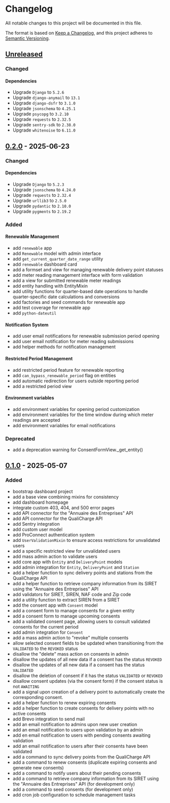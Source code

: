 # Changelog

All notable changes to this project will be documented in this file.

The format is based on [Keep a Changelog](https://keepachangelog.com/en/1.1.0/),
and this project adheres to
[Semantic Versioning](https://semver.org/spec/v2.0.0.html).

## [Unreleased]

### Changed

#### Dependencies

- Upgrade `Django` to `5.2.6`
- Upgrade `django-anymail` to `13.1`
- Upgrade `django-dsfr` to `3.1.0`
- Upgrade `jsonschema` to `4.25.1`
- Upgrade `psycopg` to `3.2.10`
- Upgrade `requests` to `2.32.5`
- Upgrade `sentry-sdk` to `2.38.0`
- Upgrade `whitenoise` to `6.11.0`

## [0.2.0] - 2025-06-23

### Changed

#### Dependencies

- Upgrade `Django` to `5.2.3`
- Upgrade `jsonschema` to `4.24.0`
- Upgrade `requests` to `2.32.4`
- Upgrade `urllib3` to `2.5.0`
- Upgrade `pydantic` to `2.10.0`
- Upgrade `pygments` to `2.19.2`

### Added

#### Renewable Management

- add `renewable` app
- add `Renewable` model with admin interface
- add `get_current_quarter_date_range` utility
- add `renewable` dashboard card
- add a formset and view for managing renewable delivery point statuses
- add meter reading management interface with form validation
- add a view for submitted renewable meter readings
- add entity handling with EntityMixin
- add utility functions for quarter-based date operations to handle quarter-specific
  date calculations and conversions
- add factories and seed commands for renewable app
- add test coverage for renewable app
- add `python-dateutil`

#### Notification System

- add user email notifications for renewable submission period opening
- add user email notification for meter reading submissions
- add helper methods for notification management

#### Restricted Period Management

- add restricted period feature for renewable reporting
- add `can_bypass_renewable_period` flag on entities
- add automatic redirection for users outside reporting period
- add a restricted period view

#### Environment variables

- add environment variables for opening period customization
- add environment variables for the time window during which meter readings are accepted
- add environment variables for email notifications

### Deprecated

- add a deprecation warning for ConsentFormView.\_get_entity()

## [0.1.0] - 2025-05-07

### Added

- bootstrap dashboard project
- add a base view combining mixins for consistency
- add dashboard homepage
- integrate custom 403, 404, and 500 error pages
- add API connector for the "Annuaire des Entreprises" API
- add API connector for the QualiCharge API
- add Sentry integration
- add custom user model
- add ProConnect authentication system
- add `UserValidationMixin` to ensure access restrictions for unvalidated users
- add a specific restricted view for unvalidated users
- add mass admin action to validate users
- add core app with `Entity` and `DeliveryPoint` models
- add admin integration for `Entity`, `DeliveryPoint` and `Station`
- add a helper function to sync delivery points and stations from the QualiCharge API
- add a helper function to retrieve company information from its SIRET using the
  "Annuaire des Entreprises" API
- add validators for SIRET, SIREN, NAF code and Zip code
- add a utility function to extract SIREN from a SIRET
- add the consent app with `Consent` model
- add a consent form to manage consents for a given entity
- add a consent form to manage upcoming consents
- add a validated consent page, allowing users to consult validated consents for the current period
- add admin integration for `Consent`
- add a mass admin action to "revoke" multiple consents
- allow selected consent fields to be updated when transitioning from the `VALIDATED`
  to the `REVOKED` status
- disallow the "delete" mass action on consents in admin
- disallow the updates of all new data if a consent has the status `REVOKED`
- disallow the updates of all new data if a consent has the status `VALIDATED`
- disallow the deletion of consent if it has the status `VALIDATED` or `REVOKED`
- disallow consent updates (via the consent form) if the consent status is not `AWAITING`
- add a signal upon creation of a delivery point to automatically create the corresponding consent.
- add a helper function to renew expiring consents
- add a helper function to create consents for delivery points with no active consents
- add Brevo integration to send mail
- add an email notification to admins upon new user creation
- add an email notification to users upon validation by an admin
- add en email notification to users with pending consents awaiting validation
- add an email notification to users after their consents have been validated
- add a command to sync delivery points from the QualiCharge API
- add a command to renew consents (duplicate expiring consents and generate new consents)
- add a command to notify users about their pending consents
- add a command to retrieve company information from its SIRET using the
  "Annuaire des Entreprises" API (for development only)
- add a command to seed consents (for development only)
- add cron job configuration to schedule management tasks

[unreleased]: https://github.com/MTES-MCT/qualicharge/compare/v0.2.0-dashboard...main
[0.2.0]: https://github.com/MTES-MCT/qualicharge/releases/tag/v0.1.0-dashboard...v0.2.0-dashboard
[0.1.0]: https://github.com/MTES-MCT/qualicharge/releases/tag/v0.1.0-dashboard
